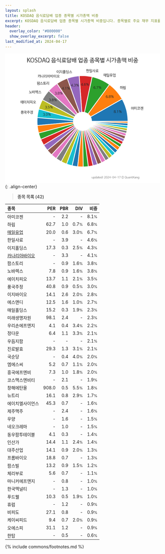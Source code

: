 ```yaml
---
layout: splash
title: KOSDAQ 음식료담배 업종 종목별 시가총액 비중
excerpt: KOSDAQ 음식료담배 업종 종목별 시가총액 비중입니다. 종목별로 주요 재무 지표를 함께 표시합니다.
header:
  overlay_color: "#800000"
  show_overlay_excerpt: false
last_modified_at: 2024-04-17
---
```



![KOSDAQ 음식료담배 업종 종목별 시가총액 비중](/stats/sector/images/kosdaq_업종_음식료담배_종목.png){: .align-center}


> **종목 목록 (42)**<a id="list"></a>

| **종목** | **PER** | **PBR** | **DIV** | **비중** |
| :------- | ------: | ------: | ------: | -------: |
| 아미코젠 | - | 2.2 | - | 8.1<small>%</small> |
| 하림 | 62.7 | 1.0 | 0.7<small>%</small> | 6.8<small>%</small> |
| [매일유업](/267980/) | 20.0 | 0.6 | 3.0<small>%</small> | 6.7<small>%</small> |
| 한일사료 | - | 3.9 | - | 4.6<small>%</small> |
| 이지홀딩스 | 17.3 | 0.3 | 2.5<small>%</small> | 4.3<small>%</small> |
| [카나리아바이오](/016790/) | - | 3.3 | - | 4.1<small>%</small> |
| 팜스토리 | - | 0.9 | 1.6<small>%</small> | 3.8<small>%</small> |
| 노바렉스 | 7.8 | 0.9 | 1.6<small>%</small> | 3.8<small>%</small> |
| 에이치피오 | 13.7 | 1.1 | 2.1<small>%</small> | 3.5<small>%</small> |
| 풍국주정 | 40.8 | 0.9 | 0.5<small>%</small> | 3.0<small>%</small> |
| 이지바이오 | 14.1 | 2.6 | 2.0<small>%</small> | 2.8<small>%</small> |
| 에스앤디 | 12.5 | 1.6 | 1.0<small>%</small> | 2.7<small>%</small> |
| 매일홀딩스 | 15.2 | 0.3 | 1.9<small>%</small> | 2.3<small>%</small> |
| 미래생명자원 | 98.1 | 2.4 | - | 2.3<small>%</small> |
| 우리손에프앤지 | 4.1 | 0.4 | 3.4<small>%</small> | 2.2<small>%</small> |
| 정다운 | 6.4 | 1.1 | 3.3<small>%</small> | 2.1<small>%</small> |
| 우듬지팜 | - | - | - | 2.1<small>%</small> |
| 진로발효 | 29.3 | 1.3 | 3.1<small>%</small> | 2.1<small>%</small> |
| 국순당 | - | 0.4 | 4.0<small>%</small> | 2.0<small>%</small> |
| 엠에스씨 | 5.2 | 0.7 | 1.1<small>%</small> | 2.0<small>%</small> |
| 흥국에프엔비 | 7.3 | 1.0 | 1.8<small>%</small> | 2.0<small>%</small> |
| 코스맥스엔비티 | - | 2.1 | - | 1.9<small>%</small> |
| 창해에탄올 | 908.0 | 0.5 | 5.5<small>%</small> | 1.8<small>%</small> |
| 뉴트리 | 16.1 | 0.8 | 2.9<small>%</small> | 1.7<small>%</small> |
| 에이치엘사이언스 | 45.3 | 0.7 | - | 1.6<small>%</small> |
| 제주맥주 | - | 2.4 | - | 1.6<small>%</small> |
| 우양 | - | 1.6 | - | 1.5<small>%</small> |
| 네오크레마 | - | 1.0 | - | 1.5<small>%</small> |
| 동우팜투테이블 | 4.1 | 0.3 | - | 1.4<small>%</small> |
| 인산가 | 14.4 | 1.1 | 2.4<small>%</small> | 1.4<small>%</small> |
| 대주산업 | 14.1 | 0.9 | 2.0<small>%</small> | 1.3<small>%</small> |
| 프롬바이오 | 18.8 | 0.7 | - | 1.3<small>%</small> |
| 팜스빌 | 13.2 | 0.9 | 1.5<small>%</small> | 1.2<small>%</small> |
| 체리부로 | 5.6 | 0.7 | - | 1.1<small>%</small> |
| 마니커에프앤지 | - | 0.8 | - | 1.0<small>%</small> |
| 한국맥널티 | - | 1.3 | - | 1.0<small>%</small> |
| 푸드웰 | 10.3 | 0.5 | 1.9<small>%</small> | 1.0<small>%</small> |
| 휴럼 | - | 1.2 | - | 0.9<small>%</small> |
| 비피도 | 27.1 | 0.8 | - | 0.9<small>%</small> |
| 케이씨피드 | 9.4 | 0.7 | 2.0<small>%</small> | 0.9<small>%</small> |
| 오에스피 | 31.1 | 1.2 | - | 0.9<small>%</small> |
| 한탑 | - | 0.5 | - | 0.6<small>%</small> |

{% include commons/footnotes.md %}